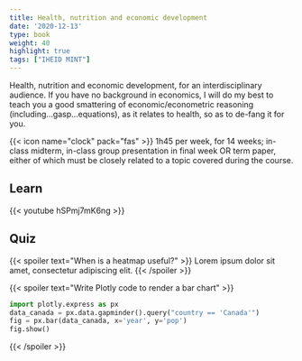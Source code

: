 ```yaml
---
title: Health, nutrition and economic development
date: '2020-12-13'
type: book
weight: 40
highlight: true
tags: ["IHEID MINT"]
---
```


Health, nutrition and economic development, for an interdisciplinary audience.
If you have no background in economics, I will do my best to teach you a good smattering of economic/econometric reasoning (including...gasp...equations), as it relates to health, so as to de-fang it for you.
<!--more-->

{{< icon name="clock" pack="fas" >}} 1h45 per week, for 14 weeks; in-class midterm, in-class group presentation in final week OR term paper, either of which must be closely related to a topic covered during the course.

## Learn

{{< youtube hSPmj7mK6ng >}}

## Quiz

{{< spoiler text="When is a heatmap useful?" >}}
Lorem ipsum dolor sit amet, consectetur adipiscing elit.
{{< /spoiler >}}

{{< spoiler text="Write Plotly code to render a bar chart" >}}
```python
import plotly.express as px
data_canada = px.data.gapminder().query("country == 'Canada'")
fig = px.bar(data_canada, x='year', y='pop')
fig.show()
```
{{< /spoiler >}}
